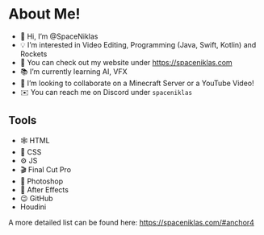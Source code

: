 # About Me!

- 👋 Hi, I’m @SpaceNiklas
- 💡 I’m interested in Video Editing, Programming (Java, Swift, Kotlin) and Rockets
- 💼 You can check out my website under https://spaceniklas.com
- 📚 I’m currently learning AI, VFX
- 🤝 I’m looking to collaborate on a Minecraft Server or a YouTube Video!
- ✉️ You can reach me on Discord under `spaceniklas`

## Tools
- 🕸️ HTML
- 💄 CSS
- ⚙️ JS
- 🎬 Final Cut Pro
- 📸 Photoshop
- 📼 After Effects
- 😉 GitHub
- Houdini


A more detailed list can be found here: https://spaceniklas.com/#anchor4
